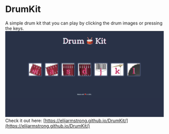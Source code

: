 # DrumKit
A simple drum kit that you can play by clicking the drum images or pressing the keys.
![Drum Kit](drumKitImage.png)
Check it out here: [https://elijarmstrong.github.io/DrumKit/](https://elijarmstrong.github.io/DrumKit/)
